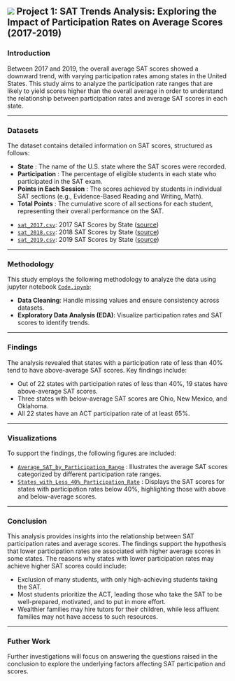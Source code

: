 
## ![](https://ga-dash.s3.amazonaws.com/production/assets/logo-9f88ae6c9c3871690e33280fcf557f33.png) Project 1: SAT Trends Analysis: Exploring the Impact of Participation Rates on Average Scores (2017-2019)

### Introduction

Between 2017 and 2019, the overall average SAT scores showed a downward trend, with varying participation rates among states in the United States. This study aims to analyze the participation rate ranges that are likely to yield scores higher than the overall average in order to understand the relationship between participation rates and average SAT scores in each state.

---

### Datasets

The dataset contains detailed information on SAT scores, structured as follows:

- **State** : The name of the U.S. state where the SAT scores were recorded.
- **Participation** : The percentage of eligible students in each state who participated in the SAT exam.
- **Points in Each Session** : The scores achieved by students in individual SAT sections (e.g., Evidence-Based Reading and Writing, Math).
- **Total Points** : The cumulative score of all sections for each student, representing their overall performance on the SAT.

* [`sat_2017.csv`](./data/sat_2017.csv): 2017 SAT Scores by State ([source](https://blog.collegevine.com/here-are-the-average-sat-scores-by-state/))
* [`sat_2018.csv`](./data/sat_2018.csv): 2018 SAT Scores by State ([source](https://blog.collegevine.com/here-are-the-average-sat-scores-by-state/))
* [`sat_2019.csv`](./data/sat_2019.csv): 2019 SAT Scores by State ([source](https://blog.prepscholar.com/average-sat-scores-by-state-most-recent))

---

### Methodology

This study employs the following methodology to analyze the data using jupyter notebook [`Code.ipynb`](.Code.ipynb):
- **Data Cleaning**: Handle missing values and ensure consistency across datasets.
- **Exploratory Data Analysis (EDA)**: Visualize participation rates and SAT scores to identify trends.

---

### Findings 

The analysis revealed that states with a participation rate of less than 40% tend to have above-average SAT scores. Key findings include:
- Out of 22 states with participation rates of less than 40%, 19 states have above-average SAT scores.
- Three states with below-average SAT scores are Ohio, New Mexico, and Oklahoma.
- All 22 states have an ACT participation rate of at least 65%.

---

### Visualizations
To support the findings, the following figures are included:

* [`Average_SAT_by_Participation_Range`](./Figure/MeanScore_byParRange.png) : Illustrates the average SAT scores categorized by different participation rate ranges.
* [`States_with_Less_40%_Participation_Rate`](./Figure/MeanScore_ofStates_ByLess40Par.png) : Displays the SAT scores for states with participation rates below 40%, highlighting those with above and below-average scores.

---

### Conclusion

This analysis provides insights into the relationship between SAT participation rates and average scores. The findings support the hypothesis that lower participation rates are associated with higher average scores in some states. The reasons why states with lower participation rates may achieve higher SAT scores could include:
- Exclusion of many students, with only high-achieving students taking the SAT.
- Most students prioritize the ACT, leading those who take the SAT to be well-prepared, motivated, and to put in more effort.
- Wealthier families may hire tutors for their children, while less affluent families may not have access to such resources.

---

### Futher Work

Further investigations will focus on answering the questions raised in the conclusion to explore the underlying factors affecting SAT participation and scores.
